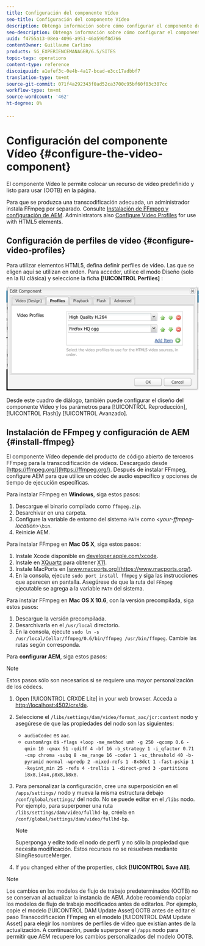 ```yaml
---
title: Configuración del componente Vídeo
seo-title: Configuración del componente Vídeo
description: Obtenga información sobre cómo configurar el componente de vídeo.
seo-description: Obtenga información sobre cómo configurar el componente de vídeo.
uuid: f4755a13-08ea-4096-a951-46a590f8d766
contentOwner: Guillaume Carlino
products: SG_EXPERIENCEMANAGER/6.5/SITES
topic-tags: operations
content-type: reference
discoiquuid: a1efef3c-0e4b-4a17-bcad-e3cc17adbbf7
translation-type: tm+mt
source-git-commit: 071f4a292343f0ad52ca3700c95bf60f03c307cc
workflow-type: tm+mt
source-wordcount: '462'
ht-degree: 0%

---
```



# Configuración del componente Vídeo {#configure-the-video-component}

El componente [](/help/sites-authoring/default-components-foundation.md#video) Vídeo le permite colocar un recurso de vídeo predefinido y listo para usar (OOTB) en la página.

Para que se produzca una transcodificación adecuada, un administrador instala FFmpeg por separado. Consulte [Instalación de FFmpeg y configuración de AEM](#install-ffmpeg). Administrators also [Configure Video Profiles](#configure-video-profiles) for use with HTML5 elements.

## Configuración de perfiles de vídeo {#configure-video-profiles}

Para utilizar elementos HTML5, defina definir perfiles de vídeo. Las que se eligen aquí se utilizan en orden. Para acceder, utilice el modo [](/help/sites-authoring/default-components-designmode.md) Diseño (solo en la IU clásica) y seleccione la ficha **[!UICONTROL Perfiles]** :

![chlimage_1-317](assets/chlimage_1-317.png)

Desde este cuadro de diálogo, también puede configurar el diseño del componente Vídeo y los parámetros para [!UICONTROL Reproducción], [!UICONTROL Flash]y [!UICONTROL Avanzado].

## Instalación de FFmpeg y configuración de AEM {#install-ffmpeg}

El componente Vídeo depende del producto de código abierto de terceros FFmpeg para la transcodificación de vídeos. Descargado desde [https://ffmpeg.org/](https://ffmpeg.org/). Después de instalar FFmpeg, configure AEM para que utilice un códec de audio específico y opciones de tiempo de ejecución específicas.

Para instalar FFmpeg en **Windows**, siga estos pasos:

1. Descargue el binario compilado como `ffmpeg.zip`.
1. Desarchivar en una carpeta.
1. Configure la variable de entorno del sistema `PATH` como &lt;*your-ffmpeg-location*>`\bin`.
1. Reinicie AEM.

Para instalar FFmpeg en **Mac OS X**, siga estos pasos:

1. Instale Xcode disponible en [developer.apple.com/xcode](hhttps://developer.apple.com/xcode/).
1. Instale en [XQuartz](https://www.xquartz.org) para obtener [X11](https://support.apple.com/en-us/HT201341).
1. Instale MacPorts en [www.macports.org](https://www.macports.org/).
1. En la consola, ejecute `sudo port install ffmpeg` y siga las instrucciones que aparecen en pantalla. Asegúrese de que la ruta del `FFmpeg` ejecutable se agrega a la variable `PATH` del sistema.

Para instalar FFmpeg en **Mac OS X 10.6**, con la versión precompilada, siga estos pasos:

1. Descargue la versión precompilada.
1. Desarchivarla en el `/usr/local` directorio.
1. En la consola, ejecute `sudo ln -s /usr/local/Cellar/ffmpeg/0.6/bin/ffmpeg /usr/bin/ffmpeg`. Cambie las rutas según corresponda.

Para **configurar AEM**, siga estos pasos:

>[!NOTE]
>
>Estos pasos sólo son necesarios si se requiere una mayor personalización de los códecs.

1. Open [!UICONTROL CRXDE Lite] in your web browser. Acceda a [http://localhost:4502/crx/de](http://localhost:4502/crx/de).
2. Seleccione el `/libs/settings/dam/video/format_aac/jcr:content` nodo y asegúrese de que las propiedades del nodo son las siguientes:

   * `audioCodec` es `aac`.
   * `customArgs` es `-flags +loop -me_method umh -g 250 -qcomp 0.6 -qmin 10 -qmax 51 -qdiff 4 -bf 16 -b_strategy 1 -i_qfactor 0.71 -cmp chroma -subq 8 -me_range 16 -coder 1 -sc_threshold 40 -b-pyramid normal -wpredp 2 -mixed-refs 1 -8x8dct 1 -fast-pskip 1 -keyint_min 25 -refs 4 -trellis 1 -direct-pred 3 -partitions i8x8,i4x4,p8x8,b8x8`.

3. Para personalizar la configuración, cree una superposición en el `/apps/settings/` nodo y mueva la misma estructura debajo `/conf/global/settings/` del nodo. No se puede editar en el `/libs` nodo. Por ejemplo, para superponer una ruta `/libs/settings/dam/video/fullhd-bp`, créela en `/conf/global/settings/dam/video/fullhd-bp`.

   >[!NOTE]
   >
   >Superponga y edite todo el nodo de perfil y no sólo la propiedad que necesita modificación. Estos recursos no se resuelven mediante SlingResourceMerger.

4. If you changed either of the properties, click **[!UICONTROL Save All]**.

>[!NOTE]
>
>Los cambios en los modelos de flujo de trabajo predeterminados (OOTB) no se conservan al actualizar la instancia de AEM. Adobe recomienda copiar los modelos de flujo de trabajo modificados antes de editarlos. Por ejemplo, copie el modelo [!UICONTROL DAM Update Asset] OOTB antes de editar el paso Transcodificación FFmpeg en el modelo [!UICONTROL DAM Update Asset] para elegir los nombres de perfiles de vídeo que existían antes de la actualización. A continuación, puede superponer el `/apps` nodo para permitir que AEM recupere los cambios personalizados del modelo OOTB.
